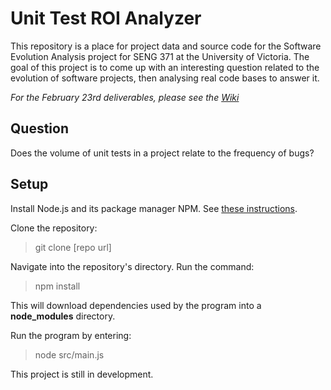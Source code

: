 # Unit Test ROI Analyzer
This repository is a place for project data and source code for the Software Evolution Analysis project for SENG 371 at the University of Victoria. The goal of this project is to come up with an interesting question related to the evolution of software projects, then analysing real code bases to answer it.

*For the February 23rd deliverables, please see the [Wiki](https://github.com/gregnr/SoftwareEvolutionAnalysis/wiki)*

## Question
Does the volume of unit tests in a project relate to the frequency of bugs?


## Setup
Install Node.js and its package manager NPM. See [these instructions](https://github.com/joyent/node/wiki/Installing-Node.js-via-package-manager).

Clone the repository:
> git clone [repo url]

Navigate into the repository's directory. Run the command:
> npm install

This will download dependencies used by the program into a **node_modules** directory.

Run the program by entering:
> node src/main.js

This project is still in development.
